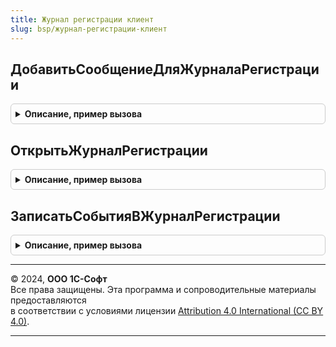 ```yaml
---
title: Журнал регистрации клиент
slug: bsp/журнал-регистрации-клиент
---
```



## ДобавитьСообщениеДляЖурналаРегистрации
<details style="margin: 1em 0; padding: 0.5em; border: 1px solid #ccc; border-radius: 6px;">

<summary style="font-weight: bold; cursor: pointer;">Описание, пример вызова</summary>

```bsl

// Записывает сообщение в журнал регистрации.
// Если параметр ЗаписатьСобытия = Истина, то запись выполняется сразу (обращение к серверу).
// Если ЗаписатьСобытия = Ложь (по умолчанию), то сообщение помещается в очередь, которая
// будет записана позднее (обычно в течение 60 сек), либо при следующем вызове этой процедуры
// с признаком ЗаписатьСобытия = Истина, либо при вызове процедуры ЗаписатьСобытияВЖурналРегистрации.
//
//  Параметры:
//   ИмяСобытия          - Строка - имя события для журнала регистрации;
//   ПредставлениеУровня - Строка - описание уровня события, по нему будет определен уровень события при записи на
//                                  сервере;
//                                  Например: "Ошибка", "Предупреждение".
//                                  Соответствуют именам элементов перечисления УровеньЖурналаРегистрации.
//   Комментарий         - Строка - комментарий для события журнала;
//   ДатаСобытия         - Дата   - точная дата возникновения события, описанного в сообщении. Будет добавлена в начало
//                                  комментария;
//   ЗаписатьСобытия     - Булево - выполнить запись всех ранее накопленных сообщений в журнал регистрации (обращение к
//                                  серверу).
//
// Пример:
//  ЖурналРегистрацииКлиент.ДобавитьСообщениеДляЖурналаРегистрации(СобытиеЖурналаРегистрации(), "Предупреждение",
//     НСтр("ru = 'Невозможно подключиться к сети Интернет для проверки обновлений.'"));
//
Процедура ДобавитьСообщениеДляЖурналаРегистрации(Знач ИмяСобытия, Знач ПредставлениеУровня = "Информация", Экспорт
```

Пример вызова
```bsl
ЖурналРегистрацииКлиент.ДобавитьСообщениеДляЖурналаРегистрации(ИмяСобытия, ПредставлениеУровня, );
```
</details>

## ОткрытьЖурналРегистрации
<details style="margin: 1em 0; padding: 0.5em; border: 1px solid #ccc; border-radius: 6px;">

<summary style="font-weight: bold; cursor: pointer;">Описание, пример вызова</summary>

```bsl

// Открывает форму журнала регистрации с установленным отбором.
//
// Параметры:
//  Отбор - Структура:
//     * Пользователь              - Строка
//                                 - СписокЗначений - имя или список пользователей
//                                                    информационной базы.
//     * СобытиеЖурналаРегистрации - Строка
//                                 - Массив - идентификатор события.
//     * ДатаНачала                - Дата           - начало интервала отображаемых событий.
//     * ДатаОкончания             - Дата           - конец интервала отображаемых событий.
//     * Данные                    - Произвольный   - данные любого типа.
//     * Сеанс                     - СписокЗначений - список выбираемых сеансов.
//     * Уровень                   - Строка
//                                 - Массив - представление уровня важности
//                                            события журнала регистрации.
//     * ИмяПриложения             - Массив         - массив идентификаторов приложения.
//  Владелец - ФормаКлиентскогоПриложения - форма, из которой открывается журнал регистрации.
//
Процедура ОткрытьЖурналРегистрации(Знач Отбор = Неопределено, Владелец = Неопределено) Экспорт
```

Пример вызова
```bsl
ЖурналРегистрацииКлиент.ОткрытьЖурналРегистрации(Отбор, Владелец);
```
</details>

## ЗаписатьСобытияВЖурналРегистрации
<details style="margin: 1em 0; padding: 0.5em; border: 1px solid #ccc; border-radius: 6px;">

<summary style="font-weight: bold; cursor: pointer;">Описание, пример вызова</summary>

```bsl

// Записывает накопленные сообщения из очереди в журнал регистрации (обращение к серверу).
// Сообщения добавляются в очередь с помощью процедуры ДобавитьСообщениеДляЖурналаРегистрации.
//
Процедура ЗаписатьСобытияВЖурналРегистрации() Экспорт
```

Пример вызова
```bsl
ЖурналРегистрацииКлиент.ЗаписатьСобытияВЖурналРегистрации() 
```
</details>

---

© 2024, **ООО 1С-Софт**  
Все права защищены. Эта программа и сопроводительные материалы предоставляются  
в соответствии с условиями лицензии [Attribution 4.0 International (CC BY 4.0)](https://creativecommons.org/licenses/by/4.0/legalcode).

---
